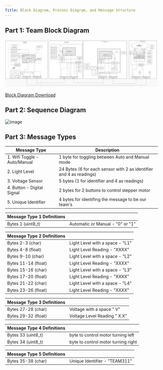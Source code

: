 ```yaml
---
Title: Block Diagram, Process Diagram, and Message Structure 
---
```

## Part 1: Team Block Diagram
<img src="https://raw.githubusercontent.com/EGR314-2025-S-311/T311.github.io/refs/heads/main/images/TeamBLOCK.png">

[Block Diagram Download](https://github.com/EGR314-2025-S-311/T311.github.io/blob/main/images/Team%20Block%20Diagram.pdf)

## Part 2: Sequence Diagram
<img width="468" alt="image" src="https://github.com/user-attachments/assets/06cad9ed-694c-4612-8d99-c81a206fdac9" />


## Part 3: Message Types

| Message Type                              | Description                                                      |
| ----------------------------------------- | ---------------------------------------------------------------- |
| 1. Wifi Toggle - Auto/Manual              | 1 byte for toggling between Auto and Manual mode                 | 
| 2. Light Level                            | 24 Bytes (6 for each sensor with 2 as identifier and 4 as readings)                                      |
| 3. Voltage Sensor                         | 5 bytes  (1 for identifier and 4 as readings)                                                     |
| 4. Button - Digital Signal                | 2 bytes for 2 buttons to control stepper motor          |
| 5. Unique Identifier                      | 4 bytes for identifing the message to be our team's              | 

| Message Type 1 Definitions                |                                                                  |
| ----------------------------------------- | ---------------------------------------------------------------- |
| Bytes 1 (uint8_t)                        | Automatic or Manual - "0" or "1"                                 |

| Message Type 2 Definitions                |                                                                  |
| ----------------------------------------- | ---------------------------------------------------------------- |
| Bytes 2-3 (char)                     | Light Level with a space - "L1"                                  |
| Bytes 4-8 (float)                         | Light Level Reading - "XXXX"                                     |
| Bytes 9-10 (char)                     | Light Level with a space - "L2"                                  |
| Bytes 11-14 (float)                         | Light Level Reading - "XXXX"                                     |
| Bytes 15-16 (char)                     | Light Level with a space - "L3"                                  |
| Bytes 17-20 (float)                         | Light Level Reading - "XXXX"                                     |
| Bytes 21-22 (char)                     | Light Level with a space - "L4"                                  |
| Bytes 23-26 (float)                         | Light Level Reading - "XXXX"                                     |

| Message Type 3 Definitions |                      |
|----------------------------|----------------------|
| Bytes 27-28 (char)                       | Voltage with a space " V"                                        |
| Bytes 29-32 (float)                       | Voltage Level Reading  " X.X"                                    |

| Message Type 4 Definitions                |                                                                  |
| ----------------------------------------- | ---------------------------------------------------------------- |
| Bytes 33 (uint8_t)                     | byte to control motor turning left          |
| Bytes 34 (uint8_t)  | byte to control motor turning right |

| Message Type 5 Definitions                |                                                                  |
| ----------------------------------------- | ---------------------------------------------------------------- |
| Bytes 35-38 (char)                      | Unique Identifier - "TEAM311"                                   |
